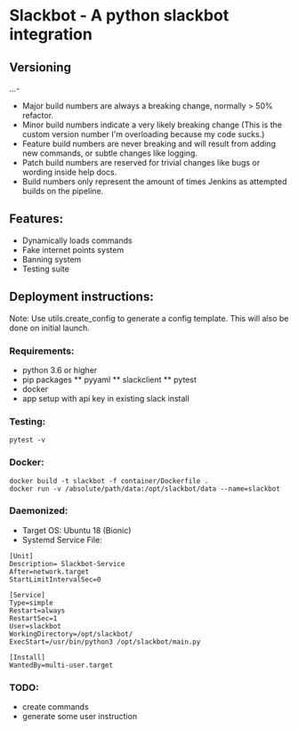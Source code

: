 # Slackbot - A python slackbot integration
## Versioning 
<major>.<minor>.<feature>.<patch>-<buildnumber>
* Major build numbers are always a breaking change, normally > 50% refactor.
* Minor build numbers indicate a very likely breaking change (This is the custom version number I'm overloading because my code sucks.)
* Feature build numbers are never breaking and will result from adding new commands, or subtle changes like logging.
* Patch build numbers are reserved for trivial changes like bugs or wording inside help docs. 
* Build numbers only represent the amount of times Jenkins as attempted builds on the pipeline. 

## Features:
* Dynamically loads commands
* Fake internet points system
* Banning system
* Testing suite

## Deployment instructions:
Note: Use utils.create_config to generate a config template. This will
also be done on initial launch. 

### Requirements:
* python 3.6 or higher
* pip packages
** pyyaml
** slackclient
** pytest
* docker
* app setup with api key in existing slack install

### Testing:
```
pytest -v
```

### Docker:
```
docker build -t slackbot -f container/Dockerfile .
docker run -v /absolute/path/data:/opt/slackbot/data --name=slackbot
```

### Daemonized:
* Target OS: Ubuntu 18 (Bionic)
* Systemd Service File:
```
[Unit]
Description= Slackbot-Service
After=network.target
StartLimitIntervalSec=0

[Service]
Type=simple
Restart=always
RestartSec=1
User=slackbot
WorkingDirectory=/opt/slackbot/
ExecStart=/usr/bin/python3 /opt/slackbot/main.py

[Install]
WantedBy=multi-user.target
```

### TODO:
* create commands
* generate some user instruction
